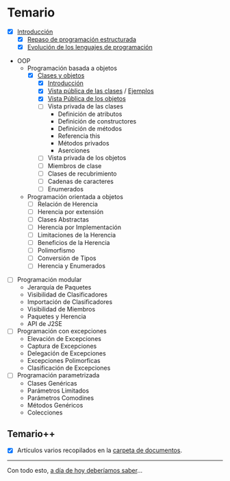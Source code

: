 # Temario

- [x] [Introducción](introduccion.md)
  - [x] [Repaso de programación estructurada](https://github.com/mmasias/23-24-prg1/blob/main/temario/README.md)
  - [x] [Evolución de los lenguajes de programación](evolucion.md)
- OOP
  - Programación basada a objetos
    - [x] [Clases y objetos](clasesObjetos.md)
      - [x] [Introducción](introVistas.md)
      - [x] [Vista pública de las clases](vistaPublicaClases.md) / [Ejemplos](vistaPublicaClasesEjemplos.md)
      - [x] [Vista Pública de los objetos](vistaPublicaObjetos.md)
      - [ ] Vista privada de las clases
        - Definición de atributos
        - Definición de constructores
        - Definición de métodos
        - Referencia this
        - Métodos privados
        - Aserciones
      - [ ] Vista privada de los objetos
      - [ ] Miembros de clase
      - [ ] Clases de recubrimiento
      - [ ] Cadenas de caracteres
      - [ ] Enumerados
  - Programación orientada a objetos
    - [ ] Relación de Herencia
    - [ ] Herencia por extensión
    - [ ] Clases Abstractas
    - [ ] Herencia por Implementación
    - [ ] Limitaciones de la Herencia
    - [ ] Beneficios de la Herencia
    - [ ] Polimorfismo
    - [ ] Conversión de Tipos
    - [ ] Herencia y Enumerados
- [ ] Programación modular
  - Jerarquía de Paquetes
  - Visibilidad de Clasificadores
  - Importación de Clasificadores
  - Visibilidad de Miembros
  - Paquetes y Herencia
  - API de J2SE
- [ ] Programación con excepciones
  - Elevación de Excepciones
  - Captura de Excepciones
  - Delegación de Excepciones
  - Excepciones Polimorficas
  - Clasificación de Excepciones
- [ ] Programación parametrizada
  - Clases Genéricas
  - Parámetros Limitados
  - Parámetros Comodines
  - Métodos Genéricos
  - Colecciones

## Temario++

- [x] Artículos varios recopilados en la [carpeta de documentos](/documentos/README.md).

---

Con todo esto, [a día de hoy deberíamos saber](aDiaDeHoy.md)...


